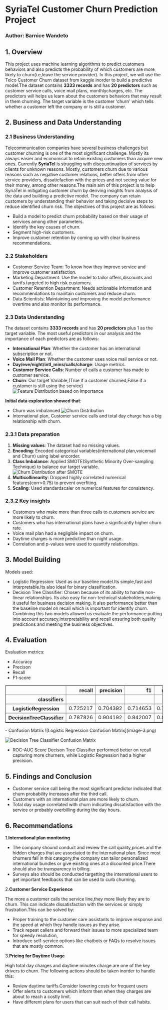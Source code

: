 # SyriaTel Customer Churn Prediction Project
### Author: Barnice Wandeto
## 1. Overview
This project uses machine learning algorithms to predict customers behaviors and also predicts the probability of which customers are more likely to churn(i.e,leave the service provider). In this project, we will use the Telco Customer Churn dataset from kaggle inorder to build a predictive model.The dataset contains **3333 records** and has **20 predictors** such as customer service calls, voice mail plans, monthlycharges, etc. The predictors will helps us learn about the customers behaviors that may result in them churning. The target variable is the customer 'churn' which tells whether a customer left the company or is still a customer. 
## 2. Business and Data Understanding
### 2.1 Business Understanding
Telecommunication companies have several business challenges but customer churning is one of the most significant challenge. Mostly its always easier and economical to retain existing customers than acquire new ones. Currently **SyriaTel** is struggling with discountinuation of services by clients for unknown reasons. Mostly, customers churn due to various reasons such as negative customer relations, better offers from other service providers, dissaticfaction with the prices and not seeing value for their money, among other reasons.The main aim of this project is to help SyriaTel in mitigating customer churn by deriving insights from analysis of the data and building a predictive model. The company can retain customers by understanding their behavior and taking decisive steps to reduce identified churn risk. The objectives of this project are as follows:
 - Build a model to predict churn probability based on their usage of services among other parameters.
 - Identify the key causes of churn.
 - Segment high-risk customers.
 - Improve customer retention by coming up with clear business recommendations.
### 2.2 Stakeholders
 - Customer Service Team: To know how they improve service and improve customer satisfaction.
 - Marketing Department: Use the model to tailor offers,discounts and tarrifs targeted to high risk customers.
 - Customer Retention Department: Needs actionable information and recommendations to maintain customers and reduce churn.
 - Data Scientists: Maintaining and improving the model performance overtime and also monitor its performance.
### 2.3 Data Understanding
The dataset contains **3333 records** and has **20 predictors** plus 1 as the target variable. The most useful predictors in our analysis and the importance of each predictors are as follows:
 - **International Plan**: Whether the customer has an international subscription or not.
 - **Voice Mail Plan**: Whether the customer uses voice mail service or not.
 - **Day/eve/night/intl_mins/calls/charge**: Usage metrics.
 - **Customer Service Calls**: Number of calls a customer has made to customer service.
 - **Churn**: Our target Variable,(True if a customer churned,False if a customer is still using the service)
  ![Feature Distribution based on Importance](image-2.png)


 **Initial data exploration showed that**:
  - Churn was imbalanced
  ![Churn Distribution](image-1.png)
  - International plan, Customer service calls and total day charge has a big relationship with churn.
### 2.3.1 Data preparation
  1. **Missing values**: The dataset had no missing values.
  2. **Encoding**: Encoded categorical variables(international plan,voicemail and Churn) using label encorder.
  3. **Class Imbalance**: Applied SMOTE(Synthetic Minority Over-sampling Technique) to balance our target variable.
  ![Churn Distribution after SMOTE](image.png)
  4. **Multicollinearity**: Dropped highly correlated numerical features(corr>0.75) to prevent overfiting.
  5. **Scaling**: Used standardscaler on numerical features for consistency.
### 2.3.2 Key insights
  - Customers who make more than three calls to customers service are more likely to churn.
  - Customers who has international plans have a significantly higher churn rate.
  - Voice mail plan had a negligible impact on churn.
  - Daytime charges is more predictive than night usage.
  - Correlation and p-values were used to quantify relationships.
## 3. Model Building
Models used:
  - Logistic Regression: Used as our baseline model.Its simple,fast and interpretable.Its also ideal for binary classification.
  - Decision Tree Classifier: Chosen because of its ability to handle non-linear relationships. Its also easy for non-technical stakeholders,making it useful for business decision making. It also performance better than the baseline model on recall which is important for identify churn.
Combining this two models allowed us evaluate the performance putting into account accuracy,interpretability and recall ensuring both quality predictions and meeting the business objectives.
## 4. Evaluation
Evaluation metrics:
  - Accuracy
  - Precison
  - Recall
  - F1-score
  <div>
<style scoped>
    .dataframe tbody tr th:only-of-type {
        vertical-align: middle;
    }

    .dataframe tbody tr th {
        vertical-align: top;
    }

    .dataframe thead th {
        text-align: right;
    }
</style>
<table border="1" class="dataframe">
  <thead>
    <tr style="text-align: right;">
      <th></th>
      <th>recall</th>
      <th>precision</th>
      <th>f1</th>
      <th>roc_auc</th>
    </tr>
    <tr>
      <th>classifiers</th>
      <th></th>
      <th></th>
      <th></th>
      <th></th>
    </tr>
  </thead>
  <tbody>
    <tr>
      <th>LogisticRegression</th>
      <td>0.725217</td>
      <td>0.704392</td>
      <td>0.714653</td>
      <td>0.780497</td>
    </tr>
    <tr>
      <th>DecisionTreeClassifier</th>
      <td>0.787826</td>
      <td>0.904192</td>
      <td>0.842007</td>
      <td>0.895135</td>
    </tr>
  </tbody>
</table>
</div>
  - Confusion Matrix
  ![Logistic Regression Confusion Matrix](image-3.png)


  ![Decision Tree Classifier Confusion Matrix](image-4.png)
  - ROC-AUC Score
Decison Tree Classifier performed better on recall capturing more churners, while Logistic Regression had a higher precision.
## 5. Findings and Conclusion
  - Customer service call being the most significant predictor indicated that churn probability increases after the third call.
  - Customers with an international plan are more likely to churn.
  - Total day usage correlated with churn indicating dissatisfaction with the service or probably overbilling during the day hours.
## 6. Recommendations
1.**International plan monitoring**
   - The company shound conduct and review the call quality,prices and the hidden charges that are associated to the international plan. Since most churners fall in this category,the company can tailor  personalized international bundles or give existing ones at a dicounted price.There should also be transparency in billing.
   - Surveys also should be conducted targetting the international users to get important feedbacks that can be used to curb churning.

2.**Customer Service Experience**
  
  The more a customer calls the service line,they more likely they are to churn. This can indicate dissatisfaction with the services or simply frustration.This can be solved by:
   - Proper training to the customer care assistants to improve response and the speed at which they handle issues as they arise.
   - Track repeat callers and forward their issues to more specialized team for speedy resolution,
   - Introduce self-service options like chatbots or FAQs to resolve issues that are mostly common.

3.**Pricing for Daytime Usage**
  
  High total day charges and daytime minutes charge are one of the key drivers to churn. The following actions should be taken inorder to handle this:
   - Review daytime tariffs.Consider lowering costs for frequent users
   - Offer alerts to customers which inform then when they charges are about to reach a costly limit.
   - Have different plans for users that can suit each of their call habits.

